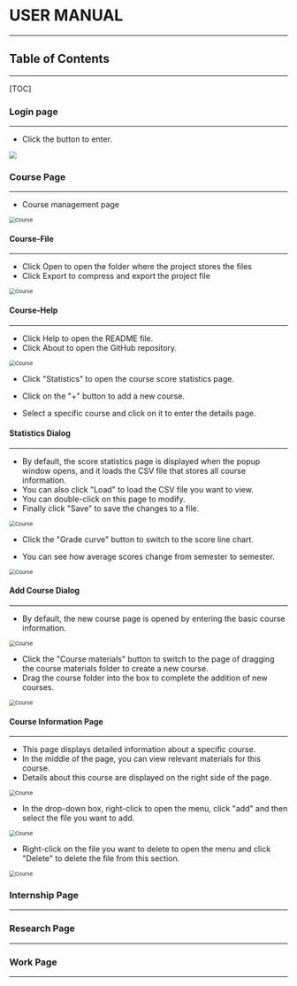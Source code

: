 # USER MANUAL

------



## Table of Contents

------

[TOC]



### Login page

------

- Click the button to enter.

<img src=".\doc\image\Login.png" style="zoom: 80%;" />





### Course Page

---

- Course management page

<img src=".\doc\image\Course.png" alt="Course" style="zoom:67%;" />



#### Course-File

---

- Click Open to open the folder where the project stores the files
- Click Export to compress and export the project file

<img src=".\doc\image\Course-File.png" alt="Course" style="zoom:67%;" />



#### Course-Help

---

- Click Help to open the README file.
- Click About to open the GitHub repository.

<img src=".\doc\image\Course-Help.png" alt="Course" style="zoom:67%;" />

- Click "Statistics" to open the course score statistics page. 

- Click on the "+" button to add a new course.

- Select a specific course and click on it to enter the details page.

  

#### Statistics Dialog

---

- By default, the score statistics page is displayed when the popup window opens, and it loads the CSV file that stores all course information.
- You can also click "Load" to load the CSV file you want to view.
- You can double-click on this page to modify.
- Finally click "Save" to save the changes to a file.

<img src=".\doc\image\Dialog1.png" alt="Course" style="zoom:67%;" />

- Click the "Grade curve" button to switch to the score line chart. 

- You can see how average scores change from semester to semester.

<img src=".\doc\image\Dialog2.png" alt="Course" style="zoom:67%;" />



#### Add Course Dialog

------

- By default, the new course page is opened by entering the basic course information.

<img src=".\doc\image\Dialog3.png" alt="Course" style="zoom:67%;" />

- Click the "Course materials" button to switch to the page of dragging the course materials folder to create a new course.
- Drag the course folder into the box to complete the addition of new courses.

<img src=".\doc\image\Dialog4.png" alt="Course" style="zoom:67%;" />



#### Course Information Page

---

- This page displays detailed information about a specific course.
- In the middle of the page, you can view relevant materials for this course.
- Details about this course are displayed on the right side of the page.

<img src=".\doc\image\Course-Information1.png" alt="Course" style="zoom:67%;" />

- In the drop-down box, right-click to open the menu, click "add" and then select the file you want to add.

<img src=".\doc\image\Course-Information2.png" alt="Course" style="zoom:67%;" />

- Right-click on the file you want to delete to open the menu and click "Delete" to delete the file from this section.

<img src=".\doc\image\Course-Information3.png" alt="Course" style="zoom:67%;" />

### Internship Page

---



### Research Page

---



### Work Page

---

